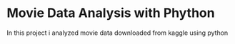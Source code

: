 # Movie Data Analysis with Phython
In this project i analyzed movie data downloaded from kaggle using python

